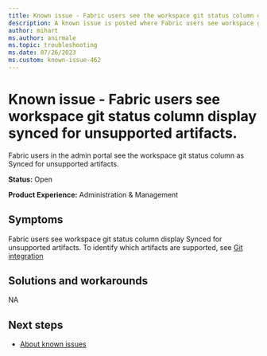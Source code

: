 ```yaml
---
title: Known issue - Fabric users see the workspace git status column display synced for unsupported artifacts.
description: A known issue is posted where Fabric users see workspace git status column shows Synced for unsupported artifacts.
author: mihart
ms.author: anirmale
ms.topic: troubleshooting 
ms.date: 07/26/2023
ms.custom: known-issue-462
---
```


# Known issue - Fabric users see workspace git status column display synced for unsupported artifacts.

Fabric users in the admin portal see the workspace git status column as Synced for unsupported artifacts.

**Status:** Open

**Product Experience:** Administration & Management

## Symptoms

Fabric users see workspace git status column display Synced for unsupported artifacts. To identify which artifacts are supported, see [Git integration](../../cicd/git-integration/intro-to-git-integration#supported-items) 

## Solutions and workarounds

NA

## Next steps

- [About known issues](https://support.fabric.microsoft.com/known-issues)
